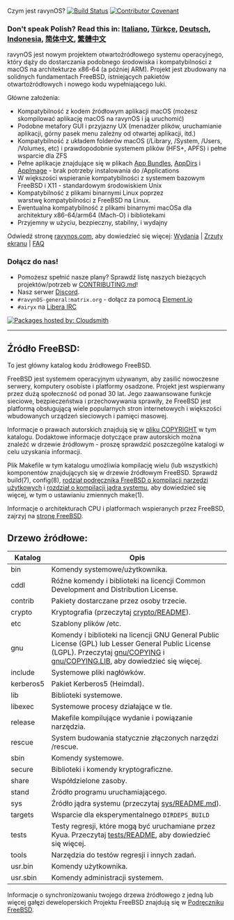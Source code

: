 Czym jest ravynOS? [![Build Status](https://api.cirrus-ci.com/github/ravynsoft/ravynos.svg?branch=main)](https://cirrus-ci.com/github/ravynsoft/ravynos) [![Contributor Covenant](https://img.shields.io/badge/Contributor%20Covenant-2.1-4baaaa.svg)](CODE_OF_CONDUCT.md)
### Don't speak Polish? Read this in: [Italiano](README.IT.md), [Türkçe](README.TR.md), [Deutsch](README.DE.md), [Indonesia](README.ID.md), [简体中文](README.zh_CN.md), [繁體中文](README.zh_TW.md)

ravynOS jest nowym projektem otwartoźródłowego systemu operacyjnego, który dąży do dostarczania podobnego środowiska i kompatybilności z macOS na architekturze x86-64 (a później ARM). Projekt jest zbudowany na solidnych fundamentach FreeBSD, istniejących pakietów otwartoźródłowych i nowego kodu wypełniającego luki.

Główne założenia:
- Kompatybilność z kodem źródłowym aplikacji macOS (możesz skompilować aplikację macOS na ravynOS i ją uruchomić)
- Podobne metafory GUI i przyjazny UX (menadżer plików, uruchamianie aplikacji, górny pasek menu zależny od otwartej aplikacji, itd.)
- Kompatybilność z układem folderów macOS (/Library, /System, /Users, /Volumes, etc) i prawdopodobnie systemem plików (HFS+, APFS) i pełne wsparcie dla ZFS
- Pełne aplikacje znajdujące się w plikach [App Bundles](https://developer.apple.com/documentation/foundation/bundle), [AppDirs](https://github.com/AppImage/AppImageKit/wiki/AppDir) i [AppImage](https://github.com/AppImage) - brak potrzeby instalowania do /Applications
- W większości wspieranie kompatybilności z systemem bazowym FreeBSD i X11 - standardowym środowiskiem Unix
- Kompatybilność z plikami binarnymi Linux poprzez warstwę kompatybilności z FreeBSD na Linux.
- Ewentualna kompatybilność z plikami binarnymi macOSa dla architektury x86-64/arm64 (Mach-O) i bibliotekami
- Przyjemny w użyciu, bezpieczny, stabilny, i wydajny

Odwiedź stronę [ravynos.com](https://ravynos.com/), aby dowiedzieć się więcej: [Wydania](https://ravynos.com/releases.html) | [Zrzuty ekranu](https://ravynos.com/screenshots.html) | [FAQ](https://ravynos.com/faq.html)

### Dołącz do nas!

* Pomożesz spełnić nasze plany? Sprawdź listę naszych bieżących projektów/potrzeb w [CONTRIBUTING.md](CONTRIBUTING.md)!
* Nasz serwer [Discord](https://discord.com/invite/8caJbAGNwY).
* `#ravynOS-general:matrix.org` - dołącz za pomocą [Element.io](https://app.element.io/#/room/%23ravynOS-general:matrix.org)
* `#airyx` na [Libera IRC](https://web.libera.chat/?channel=#airyx)

[![Packages hosted by: Cloudsmith](https://img.shields.io/badge/OSS%20hosting%20by-cloudsmith-blue?logo=cloudsmith&style=flat-square)](https://cloudsmith.com)

---

Źródło FreeBSD:
---------------
To jest główny katalog kodu źródłowego FreeBSD.

FreeBSD jest systemem operacyjnym używanym, aby zasilić nowoczesne serwery, komputery osobiste i platformy osadzone.
Projekt jest wspierwany przez dużą społeczność od ponad 30 lat.
Jego zaawansowane funkcje sieciowe, bezpieczeństwa i przechowywania sprawiły, że FreeBSD jest platformą obsługującą wiele popularnych stron internetowych i większości wbudowanych urządzeń sieciowych i pamięci masowej.

Informacje o prawach autorskich znajdują się w [pliku COPYRIGHT](COPYRIGHT) w tym katalogu.
Dodaktowe informacje dotyczące praw autorskich można znaleźć w drzewie źródłowym - proszę sprawdzić poszczególne katalogi w celu uzyskania informacji.

Plik Makefile w tym katalogu umożliwia kompilację wielu (lub wszystkich) komponentów znajdujących się w drzewie źródłowym FreeBSD.
Sprawdź build(7), config(8), [rodział podręcznika FreeBSD o kompilacji narzędzi użytkowych](https://docs.freebsd.org/en/books/handbook/cutting-edge/#makeworld) i [rozdział o kompilacji jądra systemu](https://docs.freebsd.org/en/books/handbook/kernelconfig/), aby dowiedzieć się więcej, w tym o ustawianiu zmiennych make(1).

Informacje o architekturach CPU i platformach wspieranych przez FreeBSD, zajrzyj na [stronę
FreeBSD](https://www.freebsd.org/platforms/).

Drzewo źródłowe:
---------------
| Katalog | Opis |
| --------- | ----------- |
| bin | Komendy systemowe/użytkownika. |
| cddl | Róźne komendy i biblioteki na licencji Common Development and Distribution License. |
| contrib | Pakiety dostarczane przez osoby trzecie. |
| crypto | Kryptografia (przeczytaj [crypto/README](crypto/README)). |
| etc | Szablony plików /etc. |
| gnu | Komendy i biblioteki na licencji GNU General Public License (GPL) lub Lesser General Public License (LGPL). Przeczytaj [gnu/COPYING](gnu/COPYING) i [gnu/COPYING.LIB](gnu/COPYING.LIB), aby dowiedzieć się więcej. |
| include | Systemowe pliki nagłówków. |
| kerberos5 | Pakiet Kerberos5 (Heimdal). |
| lib | Biblioteki systemowe. |
| libexec | Systemowe procesy działające w tle. |
| release | Makefile kompilujące wydanie i powiązanie narzędzia. |
| rescue | System budowania statycznie złączonych narzędzi /rescue. |
| sbin | Komendy systemowe. |
| secure | Biblioteki i komendy kryptograficzne. |
| share | Współdzielone zasoby. |
| stand | Źródło programu uruchamiającego. |
| sys | Źródło jądra systemu (przeczytaj [sys/README.md](sys/README.md)). |
| targets | Wsparcie dla eksperymentalnego `DIRDEPS_BUILD` |
| tests | Testy regresji, które mogą być uruchamiane przez Kyua.  Przeczytaj [tests/README](tests/README), aby dowiedzieć się więcej. |
| tools | Narzędzia do testów regresji i innych zadań. |
| usr.bin | Komendy użytkownika. |
| usr.sbin | Komendy administracji systemem. |

Informacje o synchronizowaniu twojego drzewa źródłowego z jedną lub więcej gałęzi deweloperskich Projektu FreeBSD znajdują się w [Podręczniku FreeBSD](https://docs.freebsd.org/en/books/handbook/cutting-edge/#current-stable).
